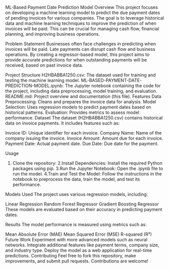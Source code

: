 ML-Based Payment Date Prediction Model
Overview
This project focuses on developing a machine learning model to predict the due payment dates of pending invoices for various companies. The goal is to leverage historical data and machine learning techniques to improve the prediction of when invoices will be paid. This can be crucial for managing cash flow, financial planning, and improving business operations.

Problem Statement
Businesses often face challenges in predicting when invoices will be paid. Late payments can disrupt cash flow and business operations. By creating a regressor-based model, this project aims to provide accurate predictions for when outstanding payments will be received, based on past invoice data.

Project Structure
H2HBABBA1250.csv: The dataset used for training and testing the machine learning model.
ML-BASED-PAYMENT-DATE-PREDICTION-MODEL.ipynb: The Jupyter notebook containing the code for the project, including data preprocessing, model training, and evaluation.
README.md: Project overview and documentation (this file).
Features
Data Preprocessing: Cleans and prepares the invoice data for analysis.
Model Selection: Uses regression models to predict payment dates based on historical patterns.
Evaluation: Provides metrics to assess model performance.
Dataset
The dataset (H2HBABBA1250.csv) contains historical data on invoice payments. It includes features such as:

Invoice ID: Unique identifier for each invoice.
Company Name: Name of the company issuing the invoice.
Invoice Amount: Amount due for each invoice.
Payment Date: Actual payment date.
Due Date: Due date for the payment.

Usage
1. Clone the repository:
2.Install Dependencies: Install the required Python packages using pip.
3.Run the Jupyter Notebook: Open the .ipynb file to run the model.
4.Train and Test the Model: Follow the instructions in the notebook to preprocess the data, train the model, and test its performance.

Models Used
The project uses various regression models, including:

Linear Regression
Random Forest Regressor
Gradient Boosting Regressor
These models are evaluated based on their accuracy in predicting payment dates.

Results
The model performance is measured using metrics such as:

Mean Absolute Error (MAE)
Mean Squared Error (MSE)
R-squared (R²)
Future Work
Experiment with more advanced models such as neural networks.
Integrate additional features like payment terms, company size, and industry type.
Deploy the model as a web application for real-time predictions.
Contributing
Feel free to fork this repository, make improvements, and submit pull requests. Contributions are welcome!

